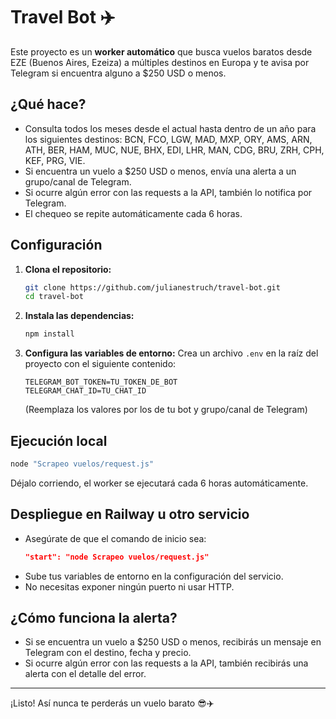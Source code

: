 # Travel Bot ✈️

Este proyecto es un **worker automático** que busca vuelos baratos desde EZE (Buenos Aires, Ezeiza) a múltiples destinos en Europa y te avisa por Telegram si encuentra alguno a $250 USD o menos.

## ¿Qué hace?
- Consulta todos los meses desde el actual hasta dentro de un año para los siguientes destinos: BCN, FCO, LGW, MAD, MXP, ORY, AMS, ARN, ATH, BER, HAM, MUC, NUE, BHX, EDI, LHR, MAN, CDG, BRU, ZRH, CPH, KEF, PRG, VIE.
- Si encuentra un vuelo a $250 USD o menos, envía una alerta a un grupo/canal de Telegram.
- Si ocurre algún error con las requests a la API, también lo notifica por Telegram.
- El chequeo se repite automáticamente cada 6 horas.

## Configuración
1. **Clona el repositorio:**
   ```bash
   git clone https://github.com/julianestruch/travel-bot.git
   cd travel-bot
   ```
2. **Instala las dependencias:**
   ```bash
   npm install
   ```
3. **Configura las variables de entorno:**
   Crea un archivo `.env` en la raíz del proyecto con el siguiente contenido:
   ```env
   TELEGRAM_BOT_TOKEN=TU_TOKEN_DE_BOT
   TELEGRAM_CHAT_ID=TU_CHAT_ID
   ```
   (Reemplaza los valores por los de tu bot y grupo/canal de Telegram)

## Ejecución local
```bash
node "Scrapeo vuelos/request.js"
```
Déjalo corriendo, el worker se ejecutará cada 6 horas automáticamente.

## Despliegue en Railway u otro servicio
- Asegúrate de que el comando de inicio sea:
  ```json
  "start": "node Scrapeo vuelos/request.js"
  ```
- Sube tus variables de entorno en la configuración del servicio.
- No necesitas exponer ningún puerto ni usar HTTP.

## ¿Cómo funciona la alerta?
- Si se encuentra un vuelo a $250 USD o menos, recibirás un mensaje en Telegram con el destino, fecha y precio.
- Si ocurre algún error con las requests a la API, también recibirás una alerta con el detalle del error.

---

¡Listo! Así nunca te perderás un vuelo barato 😎✈️ 